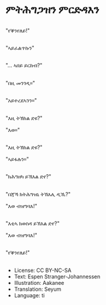 # ምትሕግጋዝን ምርድዳእን

##
"የቕንየለይ!"

##
"ኣይፈልጥኩን"

##
"... ኣበይ ይርከብ?"

##
"በዚ መንገዲ።"

##
"አይተረደኣንን።"

##
"እዚ ትኽክል ድዩ?"

"እወ።"

##
"እዚ ትኽክል ድዩ?"

"ኣይፋሉን።"

##
"ክሕግዘካ ይኽእል ድየ?"

##
"በጃኻ ክትሕግዝኒ ትኽእሊ ዲኺ?"

"እወ ብዝግባእ!"

##
"እቲኣ ክወስዳ ይኽእል ድየ?"

"እወ ብዝግባእ!"

##
"የቕንየለይ!"

##
* License: CC BY-NC-SA
* Text: Espen Stranger-Johannessen
* Illustration: Aakanee
* Translation: Seyum
* Language: ti
